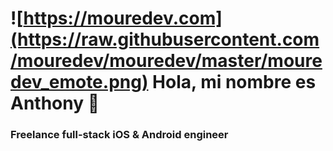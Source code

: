 # ![https://mouredev.com](https://raw.githubusercontent.com/mouredev/mouredev/master/mouredev_emote.png) Hola, mi nombre es Anthony 👋
### Freelance full-stack iOS & Android engineer

